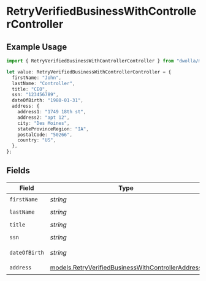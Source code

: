# RetryVerifiedBusinessWithControllerController

## Example Usage

```typescript
import { RetryVerifiedBusinessWithControllerController } from "dwolla/models";

let value: RetryVerifiedBusinessWithControllerController = {
  firstName: "John",
  lastName: "Controller",
  title: "CEO",
  ssn: "123456789",
  dateOfBirth: "1980-01-31",
  address: {
    address1: "1749 18th st",
    address2: "apt 12",
    city: "Des Moines",
    stateProvinceRegion: "IA",
    postalCode: "50266",
    country: "US",
  },
};
```

## Fields

| Field                                                                                                        | Type                                                                                                         | Required                                                                                                     | Description                                                                                                  | Example                                                                                                      |
| ------------------------------------------------------------------------------------------------------------ | ------------------------------------------------------------------------------------------------------------ | ------------------------------------------------------------------------------------------------------------ | ------------------------------------------------------------------------------------------------------------ | ------------------------------------------------------------------------------------------------------------ |
| `firstName`                                                                                                  | *string*                                                                                                     | :heavy_check_mark:                                                                                           | N/A                                                                                                          | John                                                                                                         |
| `lastName`                                                                                                   | *string*                                                                                                     | :heavy_check_mark:                                                                                           | N/A                                                                                                          | Controller                                                                                                   |
| `title`                                                                                                      | *string*                                                                                                     | :heavy_check_mark:                                                                                           | N/A                                                                                                          | CEO                                                                                                          |
| `ssn`                                                                                                        | *string*                                                                                                     | :heavy_check_mark:                                                                                           | N/A                                                                                                          | 123456789                                                                                                    |
| `dateOfBirth`                                                                                                | *string*                                                                                                     | :heavy_check_mark:                                                                                           | N/A                                                                                                          | 1980-01-31                                                                                                   |
| `address`                                                                                                    | [models.RetryVerifiedBusinessWithControllerAddress](../models/retryverifiedbusinesswithcontrolleraddress.md) | :heavy_check_mark:                                                                                           | N/A                                                                                                          |                                                                                                              |